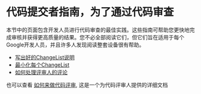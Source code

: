 # 代码提交者指南，为了通过代码审查

本节中的页面包含开发人员进行代码审查的最佳实践。这些指南可帮助您更快地完成审核并获得更高质量的结果。您不必全部阅读它们，但它们旨在适用于每个Google开发人员，并且许多人发现阅读整套设备很有帮助。

-   [写出好的ChangeList说明](cl-descriptions.md)
-   [最小化每个ChangeList](small-cls.md)
-   [如何处理评审人的评论](handling-comments.md)

也可以查看 [如何来做代码评审](../reviewer/), 这是一个为代码评审人提供的详细文档
